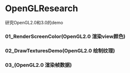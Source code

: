 # OpenGLResearch

研究OpenGL2.0和3.0的demo

### 01_RenderScreenColor(OpenGL2.0 渲染view颜色)
### 02_DrawTexturesDemo(OpenGL2.0 绘制纹理)
### 03_(OpenGL2.0 渲染帧数据)




